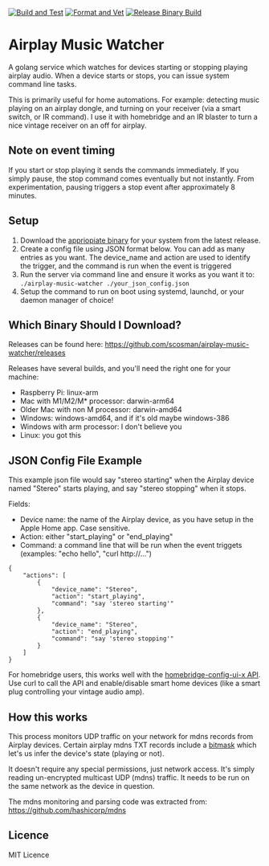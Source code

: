 [![Build and Test](https://github.com/scosman/airplay-music-watcher/actions/workflows/test.yml/badge.svg)](https://github.com/scosman/airplay-music-watcher/actions/workflows/test.yml)
[![Format and Vet](https://github.com/scosman/airplay-music-watcher/actions/workflows/format_check.yml/badge.svg)](https://github.com/scosman/airplay-music-watcher/actions/workflows/format_check.yml)
[![Release Binary Build](https://github.com/scosman/airplay-music-watcher/actions/workflows/release.yml/badge.svg)](https://github.com/scosman/airplay-music-watcher/actions/workflows/release.yml)

# Airplay Music Watcher

A golang service which watches for devices starting or stopping playing airplay audio. When a device starts or stops, you can issue system command line tasks.

This is primarily useful for home automations. For example: detecting music playing on an airplay dongle, and turning on your receiver (via a smart switch, or IR command). I use it with homebridge and an IR blaster to turn a nice vintage receiver on an off for airplay.

## Note on event timing

If you start or stop playing it sends the commands immediately. If you simply pause, the stop command comes eventually but not instantly. From experimentation, pausing triggers a stop event after approximately 8 minutes.

## Setup

1) Download the [appriopiate binary](https://github.com/scosman/airplay-music-watcher/blob/main/README.md#which-binary-should-i-download) for your system from the latest release.
2) Create a config file using JSON format below. You can add as many entries as you want. The device_name and action are used to identify the trigger, and the command is run when the event is triggered
3) Run the server via command line and ensure it works as you want it to: `./airplay-music-watcher ./your_json_config.json`
4) Setup the command to run on boot using systemd, launchd, or your daemon manager of choice!

## Which Binary Should I Download?

Releases can be found here: https://github.com/scosman/airplay-music-watcher/releases 

Releases have several builds, and you'll need the right one for your machine:

 - Raspberry Pi: linux-arm
 - Mac with M1/M2/M* processor: darwin-arm64
 - Older Mac with non M processor: darwin-amd64
 - Windows: windows-amd64, and if it's old maybe windows-386
 - Windows with arm processor: I don't believe you
 - Linux: you got this

## JSON Config File Example

This example json file would say "stereo starting" when the Airplay device named "Stereo" starts playing, and say "stereo stopping" when it stops.

Fields:

 - Device name: the name of the Airplay device, as you have setup in the Apple Home app. Case sensitive.
 - Action: either "start_playing" or "end_playing"
 - Command: a command line that will be run when the event triggets (examples: "echo hello", "curl http://...")

```
{
    "actions": [
        {
            "device_name": "Stereo",
            "action": "start_playing",
            "command": "say 'stereo starting'"
        },
        {
            "device_name": "Stereo",
            "action": "end_playing",
            "command": "say 'stereo stopping'"
        }
    ]
}
```

For homebridge users, this works well with the [homebridge-config-ui-x API](https://github.com/oznu/homebridge-config-ui-x/wiki/API-Reference). Use curl to call the API and enable/disable smart home devices (like a smart plug controlling your vintage audio amp).

## How this works

This process monitors UDP traffic on your network for mdns records from Airplay devices. Certain airplay mdns TXT records include a [bitmask](https://github.com/openairplay/airplay-spec/blob/master/src/status_flags.md) which let's us infer the device's state (playing or not).

It doesn't require any special permissions, just network access. It's simply reading un-encrypted multicast UDP (mdns) traffic. It needs to be run on the same network as the device in question.

The mdns monitoring and parsing code was extracted from: https://github.com/hashicorp/mdns

## Licence

MIT Licence
